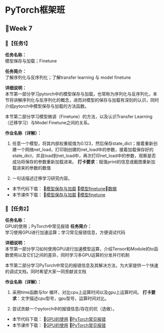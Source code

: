 # PyTorch框架班 

## 🎯Week 7

### 🛴【任务1】

**任务名称：**  
模型保存与加载；Finetune

**任务简介：**  
了解序列化与反序列化；了解transfer learning 与 model finetune

**详细说明：**  
本节第一部分学习pytorch中的模型保存与加载，也常称为序列化与反序列化，本节将讲解序列化与反序列化的概念，进而对模型的保存与加载有深刻的认识，同时介绍pytorch中模型保存与加载的方法函数。

本节第二部分学习模型微调（Finetune）的方法，以及认识Transfer Learning（迁移学习）与Model Finetune之间的关系。

**作业名称（详解）：**  
1. 任意一个模型，将其内部权重赋值为0.123，然后保存state_dict；接着重新创建一个网络net_load，打印刚创建的net_load中的参数，接着加载保存好的state_dict，并且load到net_load中，再次打印net_load中的参数，观察是否成功将保存的参数重新加载进来。
**打卡要求**：赋值print的信息或截图重新加载进来的参数的数值

2. 一句话描述迁移学习研究内容。
- 本节代码下载：
🥉[模型保存与加载](https://github.com/JansonYuan/Pytorch-Camp/tree/master/%E4%BB%A3%E7%A0%81%E5%90%88%E9%9B%86/07-01-%E4%BB%A3%E7%A0%81-%E6%A8%A1%E5%9E%8B%E4%BF%9D%E5%AD%98%E4%B8%8E%E5%8A%A0%E8%BD%BD/lesson-28)
🥈[模型finetune](https://github.com/JansonYuan/Pytorch-Camp/blob/master/%E4%BB%A3%E7%A0%81%E5%90%88%E9%9B%86/07-02-%E4%BB%A3%E7%A0%81-%E6%A8%A1%E5%9E%8Bfinetune/lesson-29/finetune_resnet18.py)🥈[数据](https://github.com/JansonYuan/Pytorch-Camp/blob/master/%E4%BB%A3%E7%A0%81%E5%90%88%E9%9B%86/07-02-%E6%95%B0%E6%8D%AE-%E6%A8%A1%E5%9E%8Bfinetune.zip)
- 本节课件下载：
🥉[模型保存与加载](https://github.com/JansonYuan/Pytorch-Camp/blob/master/%E8%AF%BE%E4%BB%B6%E5%90%88%E9%9B%86/07-01-ppt-%E6%A8%A1%E5%9E%8B%E4%BF%9D%E5%AD%98%E4%B8%8E%E5%8A%A0%E8%BD%BD.pdf)
🥈[模型finetune](https://github.com/JansonYuan/Pytorch-Camp/blob/master/%E8%AF%BE%E4%BB%B6%E5%90%88%E9%9B%86/07-02-ppt-%E6%A8%A1%E5%9E%8Bfinetune.pdf)
### 🛴【任务2】

**任务名称：**  
GPU的使用；PyTorch中常见报错
**任务简介：**  
学习使用GPU进行加速运算；学习常见报错信息，方便调试代码

**详细说明：**  
本节第一部分学习如何使用GPU进行加速模型运算，介绍Tensor和Module的to函数使用以及它们之间的差异，同时学习多GPU运算的分发并行机制

本节第二部分学习PyTorch中常见的报错信息及其解决方法，为大家提供一个快速的调试文档，同时希望大家一同贡献该文档

**作业名称（详解）：**  
1. 采用time函数与for 循环，对比cpu上运算时间以及gpu上运算时间。
**打卡要求**：文字描述cpu型号，gpu型号，运算时间对比。

2. 尝试贡献一个pytorch中的报错信息/存在的坑（选做）。

- 本节代码下载：
🏅[GPU的使用](https://github.com/JansonYuan/Pytorch-Camp/tree/master/%E4%BB%A3%E7%A0%81%E5%90%88%E9%9B%86/07-03-%E4%BB%A3%E7%A0%81-GPU%E7%9A%84%E4%BD%BF%E7%94%A8/lesson-30)
🥇[PyTorch常见报错](https://github.com/JansonYuan/Pytorch-Camp/tree/master/%E4%BB%A3%E7%A0%81%E5%90%88%E9%9B%86/07-04-%E4%BB%A3%E7%A0%81-PyTorch%E5%B8%B8%E8%A7%81%E6%8A%A5%E9%94%99/lesson-31)
- 本节课件下载：
🏅[GPU的使用](https://github.com/JansonYuan/Pytorch-Camp/blob/master/%E8%AF%BE%E4%BB%B6%E5%90%88%E9%9B%86/07-03-ppt-GPU%E7%9A%84%E4%BD%BF%E7%94%A8.pdf)
🥇[PyTorch常见报错](https://github.com/JansonYuan/Pytorch-Camp/blob/master/%E8%AF%BE%E4%BB%B6%E5%90%88%E9%9B%86/07-04-ppt-PyTorch%E5%B8%B8%E8%A7%81%E6%8A%A5%E9%94%99.pdf)
